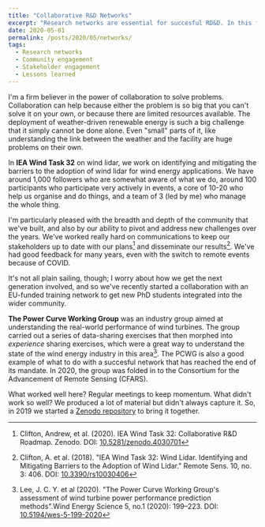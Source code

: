```yaml
---
title: "Collaborative R&D Networks"
excerpt: "Research networks are essential for succesful RD&D. In this first of a series about research networks I'll share some of my experience and ideas about how to set up and run them, what makes them effective, and how benefit from them.<br/><img src='/images/alina-grubnyak-ZiQkhI7417A-unsplash_500W.jpg' style='border: 1px solid;'>"
date: 2020-05-01
permalink: /posts/2020/05/networks/
tags:
  - Research networks
  - Community engagement
  - Stakeholder engagement
  - Lessons learned 
---
```


I'm a firm believer in the power of collaboration to solve problems. Collaboration can help because either the problem is so big that you can't solve it on your own, or because there are limited resources available. The deployment of weather-driven renewable energy is such a big challenge that it simply cannot be done alone. Even "small" parts of it, like understanding the link between the weather and the facility are huge problems on their own.

In **IEA Wind Task 32** on wind lidar, we work on identifying and mitigating the barriers to the adoption of wind lidar for wind energy applications. We have around 1,000 followers who are somewhat aware of what we do, around 100 participants who participate very actively in events, a core of 10-20 who help us organise and do things, and a team of 3 (led by me) who manage the whole thing. 

I'm particularly pleased with the breadth and depth of the community that we've built, and also by our ability to pivot and address new challenges over the years. We've worked really hard on communications to keep our stakeholders up to date with our plans[^Clifton_2020_a] and disseminate our results[^Clifton_2019_a]. We've had good feedback for many years, even with the switch to remote events because of COVID.

It's not all plain sailing, though; I worry about how we get the next generation involved, and so we've recently started a collaboration with an EU-funded training network to get new PhD students integrated into the wider community.

**The Power Curve Working Group** was an industry group aimed at understanding the real-world performance of wind turbines. The group carried out a series of data-sharing exercises that then morphed into _experience_ sharing exercises, which were a great way to understand the state of the wind energy industry in this area[^Lee_2020_a]. The PCWG is also a good example of what to do with a succesful network that has reached the end of its mandate. In 2020, the group was folded in to the Consortium for the Advancement of Remote Sensing (CFARS).

What worked well here? Regular meetings to keep momentum. What didn't work so well? We produced a lot of material but didn't always capture it. So, in 2019 we started a [Zenodo repository]() to bring it together.

[^Clifton_2019_a]: Clifton, A. et al. (2018). "IEA Wind Task 32: Wind Lidar. Identifying and Mitigating Barriers to the Adoption of Wind Lidar." Remote Sens. 10, no. 3: 406. DOI: [10.3390/rs10030406](https://doi.org/10.3390/rs10030406)

[^Clifton_2020_a]: Clifton, Andrew, et al. (2020). IEA Wind Task 32: Collaborative R&D Roadmap. Zenodo. DOI: [10.5281/zenodo.4030701](http://doi.org/10.5281/zenodo.4030701)

[^Lee_2020_a]: Lee, J. C. Y. et al (2020). "The Power Curve Working Group's assessment of wind turbine power performance prediction methods".Wind Energy Science 5, no.1 (2020): 199–223. DOI: [10.5194/wes-5-199-2020](http://doi.org/10.5194/wes-5-199-2020)
